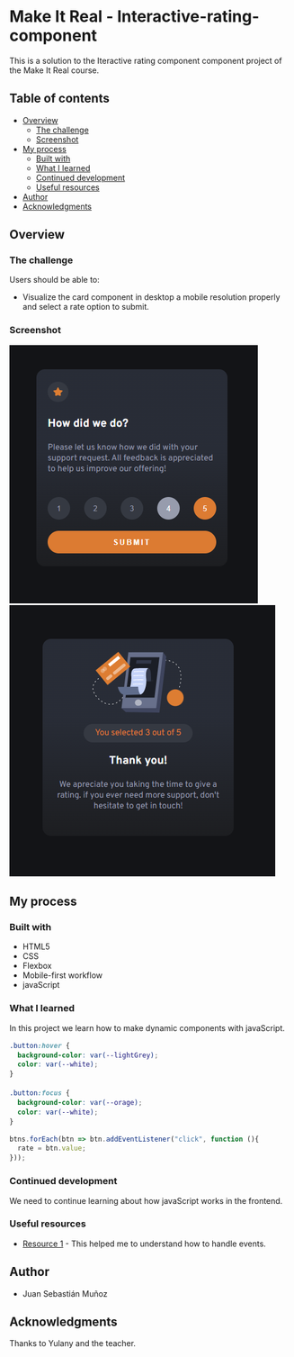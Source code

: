 # Make It Real - Interactive-rating-component

This is a solution to the Iteractive rating component component project of the Make It Real course.

## Table of contents

- [Overview](#overview)
  - [The challenge](#the-challenge)
  - [Screenshot](#screenshot)
- [My process](#my-process)
  - [Built with](#built-with)
  - [What I learned](#what-i-learned)
  - [Continued development](#continued-development)
  - [Useful resources](#useful-resources)
- [Author](#author)
- [Acknowledgments](#acknowledgments)


## Overview

### The challenge

Users should be able to:

- Visualize the card component in desktop a mobile resolution properly and select a rate option to submit.

### Screenshot

![](./screenshots/main.png)
![](./screenshots/thank.png)

## My process

### Built with

- HTML5
- CSS
- Flexbox
- Mobile-first workflow
- javaScript

### What I learned

In this project we learn how to make dynamic components with javaScript.

```css
.button:hover {
  background-color: var(--lightGrey);
  color: var(--white);
}

.button:focus {
  background-color: var(--orage);
  color: var(--white);
}
```

```js
btns.forEach(btn => btn.addEventListener("click", function (){
  rate = btn.value;
}));
```


### Continued development

We need to continue learning about how javaScript works in the frontend.

### Useful resources

- [Resource 1](https://www.javascripttutorial.net/dom/events/add-an-event-handler/) - This helped me to understand how to handle events.

## Author

- Juan Sebastián Muñoz


## Acknowledgments

Thanks to Yulany and the teacher.